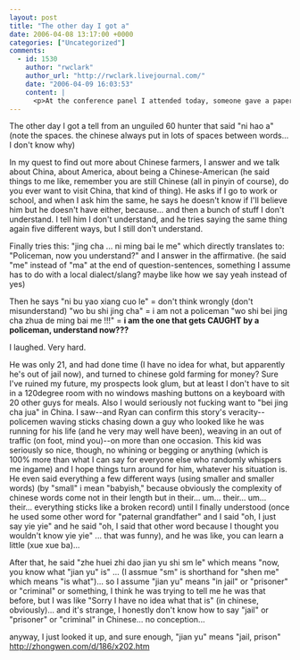```yaml
---
layout: post
title: "The other day I got a"
date: 2006-04-08 13:17:00 +0000
categories: ["Uncategorized"]
comments:
  - id: 1530
    author: "rwclark"
    author_url: "http://rwclark.livejournal.com/"
    date: "2006-04-09 16:03:53"
    content: |
      <p>At the conference panel I attended today, someone gave a paper on MMOs. It actually wasn't really a paper, more of a talk, and kind of a lame one at that. I just thought you might be interested to know that.</p>
---
```


The other day I got a tell from an unguiled 60 hunter that said "ni   hao   a"   (note the spaces. the chinese always put in lots of spaces between words... I don't know why)

In my quest to find out more about Chinese farmers, I answer and we talk about China, about America, about being a Chinese-American (he said things to me like, remember you are still Chinese (all in pinyin of course), do you ever want to visit China, that kind of thing). He asks if I go to work or school, and when I ask him the same, he says he doesn't know if I'll believe him but he doesn't have either, because... and then a bunch of stuff I don't understand. I tell him I don't understand, and he tries saying the same thing again five different ways, but I still don't understand. 

Finally tries this: "jing  cha ... ni ming bai le me"   which directly translates to: "Policeman, now you understand?" and I answer in the affirmative. (he said "me" instead of "ma" at the end of question-sentences, something I assume has to do with a local dialect/slang? maybe like how we say yeah instead of yes) 

Then he says "ni bu yao xiang cuo le" = don't think wrongly (don't misunderstand)
"wo bu shi jing cha" = i am not a policeman
"wo shi bei jing cha zhua de      ming bai me !!!" = **i am the one that gets CAUGHT by a policeman, understand now???**

I laughed. Very hard.

He was only 21, and had done time (I have no idea for what, but apparently he's out of jail now), and turned to chinese gold farming for money? Sure I've ruined my future, my prospects look glum, but at least I don't have to sit in a 120degree room with no windows mashing buttons on a keyboard with 20 other guys for meals. Also I would seriously not fucking want to "bei jing cha jua" in China. I saw--and Ryan can confirm this story's veracity--policemen waving sticks chasing down a guy who looked like he was running for his life (and he very may well have been), weaving in an out of traffic (on foot, mind you)--on more than one occasion. This kid was seriously so nice, though, no whining or begging or anything (which is 100% more than what I can say for everyone else who randomly whispers me ingame) and I hope things turn around for him, whatever his situation is. He even said everything a few different ways (using smaller and smaller words) (by "small" i mean "babyish," because obviously the complexity of chinese words come not in their length but in their... um... their... um... their... everything sticks like a broken record) until I finally understood (once he used some other word for "paternal grandfather" and I said "oh, I just say yie yie" and he said "oh, I said that other word because I thought you wouldn't know yie yie" ... that was funny), and he was like, you can learn a little (xue xue ba)... 

After that, he said "zhe huei zhi dao   jian  yu  shi sm le" which means "now, you know what "jian yu" is"   ... (I assmue "sm" is shorthand for "shen me" which means "is what")... so I assume "jian yu" means "in jail" or "prisoner" or "criminal" or something, I think he was trying to tell me he was that before, but I was like "Sorry I have no idea what that is" (in chinese, obviously)... and it's strange, I honestly don't know how to say "jail" or "prisoner" or "criminal" in Chinese... no conception... 

anyway, I just looked it up, and sure enough, "jian yu" means "jail, prison" http://zhongwen.com/d/186/x202.htm